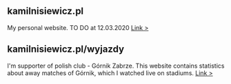 ## kamilnisiewicz.pl
My personal website.
TO DO at 12.03.2020
[Link >](https://kamilnisiewicz.pl)

## kamilnisiewicz.pl/wyjazdy
I'm supporter of polish club - Górnik Zabrze.
This website contains statistics about away matches of Górnik, which I watched live on stadiums.
[Link >](https://kamilnisiewicz.pl/wyjazdy)